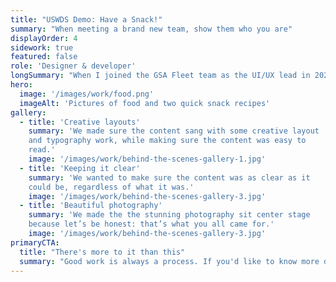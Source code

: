 ```yaml
---
title: "USWDS Demo: Have a Snack!"
summary: "When meeting a brand new team, show them who you are"
displayOrder: 4
sidework: true
featured: false
role: 'Designer & developer'
longSummary: "When I joined the GSA Fleet team as the UI/UX lead in 2020, I was responsible for bringing design best practices to a largely engineering team that did not know or trust me -- or design processes. In a pre-COVID world, I'd have organized a team meal or casual meeting to promote cohesion. Instead, in order to break the ice, introduce myself, and introduce a tool we'd be required to use on the project, I put together a quick USWDS-based website showcasing my favorite snacks. I then used the site as a demo for the design system's speed and features during a day-long design workshop with my new team. While I don't know if anyone tried the snack recipes, I do know that by the end of that meeting, my colleagues and I had a better sense of each other and a little more trust than we'd had to start."
hero:
  image: '/images/work/food.png'
  imageAlt: 'Pictures of food and two quick snack recipes'
gallery:
  - title: 'Creative layouts'
    summary: 'We made sure the content sang with some creative layout
    and typography work, while making sure the content was easy to
    read.'
    image: '/images/work/behind-the-scenes-gallery-1.jpg'
  - title: 'Keeping it clear'
    summary: 'We wanted to make sure the content was as clear as it
    could be, regardless of what it was.'
    image: '/images/work/behind-the-scenes-gallery-3.jpg'
  - title: 'Beautiful photography'
    summary: 'We made the the stunning photography sit center stage
    because let’s be honest: that’s what you all came for.'
    image: '/images/work/behind-the-scenes-gallery-3.jpg'
primaryCTA:
  title: "There's more to it than this"
  summary: "Good work is always a process. If you'd like to know more details about mine, please get in touch!"
---
```

